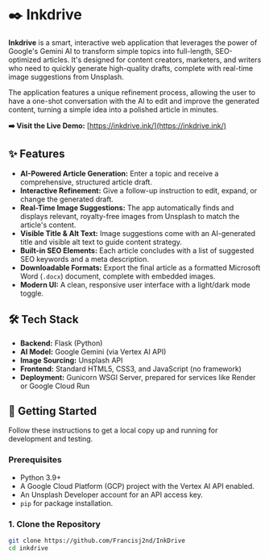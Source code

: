 # ✒️ Inkdrive

**Inkdrive** is a smart, interactive web application that leverages the power of Google's Gemini AI to transform simple topics into full-length, SEO-optimized articles. It's designed for content creators, marketers, and writers who need to quickly generate high-quality drafts, complete with real-time image suggestions from Unsplash.

The application features a unique refinement process, allowing the user to have a one-shot conversation with the AI to edit and improve the generated content, turning a simple idea into a polished article in minutes.

**➡️ Visit the Live Demo:** [https://inkdrive.ink/](https://inkdrive.ink/)  


## ✨ Features

- **AI-Powered Article Generation:** Enter a topic and receive a comprehensive, structured article draft.
- **Interactive Refinement:** Give a follow-up instruction to edit, expand, or change the generated draft.
- **Real-Time Image Suggestions:** The app automatically finds and displays relevant, royalty-free images from Unsplash to match the article's content.
- **Visible Title & Alt Text:** Image suggestions come with an AI-generated title and visible alt text to guide content strategy.
- **Built-in SEO Elements:** Each article concludes with a list of suggested SEO keywords and a meta description.
- **Downloadable Formats:** Export the final article as a formatted Microsoft Word (`.docx`) document, complete with embedded images.
- **Modern UI:** A clean, responsive user interface with a light/dark mode toggle.

## 🛠️ Tech Stack

- **Backend:** Flask (Python)
- **AI Model:** Google Gemini (via Vertex AI API)
- **Image Sourcing:** Unsplash API
- **Frontend:** Standard HTML5, CSS3, and JavaScript (no framework)
- **Deployment:** Gunicorn WSGI Server, prepared for services like Render or Google Cloud Run

## 🚀 Getting Started

Follow these instructions to get a local copy up and running for development and testing.

### Prerequisites

- Python 3.9+
- A Google Cloud Platform (GCP) project with the Vertex AI API enabled.
- An Unsplash Developer account for an API access key.
- `pip` for package installation.

### 1. Clone the Repository

```bash
git clone https://github.com/Francisj2nd/InkDrive
cd inkdrive
